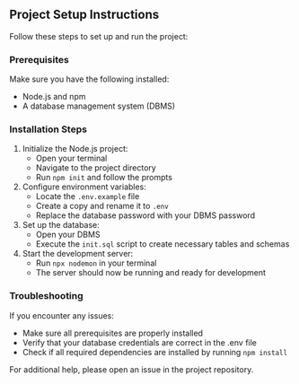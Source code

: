 ## Project Setup Instructions

Follow these steps to set up and run the project:

### Prerequisites

Make sure you have the following installed:

- Node.js and npm
- A database management system (DBMS)

### Installation Steps

1. Initialize the Node.js project:
    - Open your terminal
    - Navigate to the project directory
    - Run `npm init` and follow the prompts
2. Configure environment variables:
    - Locate the `.env.example` file
    - Create a copy and rename it to `.env`
    - Replace the database password with your DBMS password
3. Set up the database:
    - Open your DBMS
    - Execute the `init.sql` script to create necessary tables and schemas
4. Start the development server:
    - Run `npx nodemon` in your terminal
    - The server should now be running and ready for development

### Troubleshooting

If you encounter any issues:

- Make sure all prerequisites are properly installed
- Verify that your database credentials are correct in the .env file
- Check if all required dependencies are installed by running `npm install`

For additional help, please open an issue in the project repository.